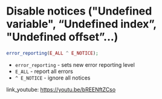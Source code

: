 # Disable notices ("Undefined variable", “Undefined index”, "Undefined offset”...)

```php
error_reporting(E_ALL ^ E_NOTICE);
```

- `error_reporting` - sets new error reporting level
- `E_ALL` - report all errors
- `^ E_NOTICE` - ignore all notices


link_youtube: https://youtu.be/bREENftZCso
